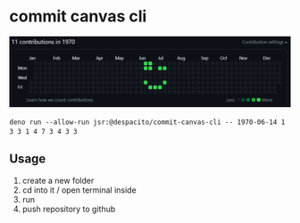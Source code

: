 # commit canvas cli

![](doc_assets/gh-cc-smile-jun14.png)

`deno run --allow-run jsr:@despacito/commit-canvas-cli -- 1970-06-14 1 3 3 1 4 7 3 4 3 3`

## Usage

1. create a new folder
2. cd into it / open terminal inside
3. run
4. push repository to github
